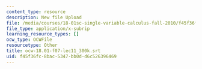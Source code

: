 ```yaml
---
content_type: resource
description: New file Upload
file: /media/courses/18-01sc-single-variable-calculus-fall-2010/f45f36fc8bac5347bb0dd6c526396469_ocw-18.01-f07-lec11_300k.srt
file_type: application/x-subrip
learning_resource_types: []
ocw_type: OCWFile
resourcetype: Other
title: ocw-18.01-f07-lec11_300k.srt
uid: f45f36fc-8bac-5347-bb0d-d6c526396469
---
```


